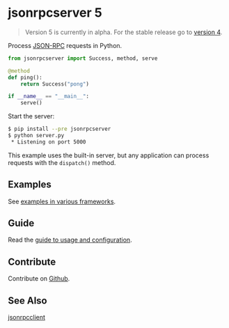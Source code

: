 # jsonrpcserver 5

> Version 5 is currently in alpha. For the stable release go to [version
> 4](https://jsonrpcserver.com/en/stable/).

Process [JSON-RPC](http://www.jsonrpc.org/) requests in Python.

```python
from jsonrpcserver import Success, method, serve

@method
def ping():
    return Success("pong")

if __name__ == "__main__":
    serve()
```

Start the server:

```sh
$ pip install --pre jsonrpcserver
$ python server.py
 * Listening on port 5000
```

This example uses the built-in server, but any application can process
requests with the `dispatch()` method.

## Examples

See [examples in various frameworks](examples.html).

## Guide

Read the [guide to usage and configuration](api.html).

## Contribute

Contribute on [Github](https://github.com/bcb/jsonrpcserver).

## See Also

[jsonrpcclient](https://jsonrpcclient.readthedocs.io/)
